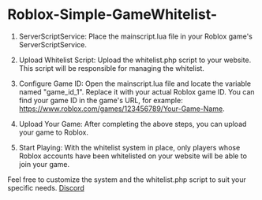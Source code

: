 # Roblox-Simple-GameWhitelist-

1. ServerScriptService: Place the mainscript.lua file in your Roblox game's ServerScriptService.

2. Upload Whitelist Script: Upload the whitelist.php script to your website. This script will be responsible for managing the whitelist.

3. Configure Game ID: Open the mainscript.lua file and locate the variable named "game_id_1". Replace it with your actual Roblox game ID. You can find your game ID in the game's URL, for example: https://www.roblox.com/games/123456789/Your-Game-Name.

4. Upload Your Game: After completing the above steps, you can upload your game to Roblox.

5. Start Playing: With the whitelist system in place, only players whose Roblox accounts have been whitelisted on your website will be able to join your game.

Feel free to customize the system and the whitelist.php script to suit your specific needs. 
[Discord](https://discord.gg/rippers)

